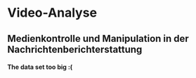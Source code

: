 # Video-Analyse

## Medienkontrolle und Manipulation in der Nachrichtenberichterstattung

#### The data set too big :(
